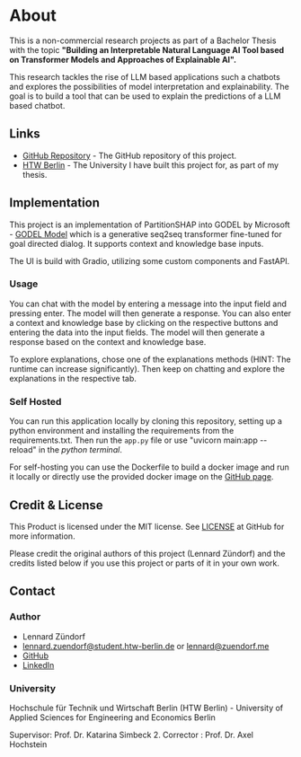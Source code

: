 # About

This is a non-commercial research projects as part of a Bachelor Thesis with the topic **"Building an Interpretable Natural Language AI Tool based on Transformer Models and Approaches of Explainable AI".**

This research tackles the rise of LLM based applications such a chatbots and explores the possibilities of model interpretation and explainability. The goal is to build a tool that can be used to explain the predictions of a LLM based chatbot.

## Links

- [GitHub Repository](https://github.com/LennardZuendorf/thesis-webapp) - The GitHub repository of this project.
- [HTW Berlin](https://www.htw-berlin.de/) - The University I have built this project for, as part of my thesis.


## Implementation

This project is an implementation of PartitionSHAP into GODEL by Microsoft - [GODEL Model](https://huggingface.co/microsoft/GODEL-v1_1-large-seq2seq) which is a generative seq2seq transformer fine-tuned for goal directed dialog. It supports context and knowledge base inputs.

The UI is build with Gradio, utilizing some custom components and FastAPI.

### Usage

You can chat with the model by entering a message into the input field and pressing enter. The model will then generate a response. You can also enter a context and knowledge base by clicking on the respective buttons and entering the data into the input fields. The model will then generate a response based on the context and knowledge base.

To explore explanations, chose one of the explanations methods (HINT: The runtime can increase significantly). Then keep on chatting and explore the explanations in the respective tab.

### Self Hosted

You can run this application locally by cloning this repository, setting up a python environment and installing the requirements from the requirements.txt. Then run the `app.py` file or use "uvicorn main:app --reload" in the *python terminal*.

For self-hosting you can use the Dockerfile to build a docker image and run it locally or directly use the provided docker image on the [GitHub page](https://github.com/lennardzuendorf/thesis-webapp/).

## Credit & License
This Product is licensed under the MIT license. See [LICENSE](https://github.com/LennardZuendorf/thesis-webapp/blob/main/LICENSE.md) at GitHub for more information.

Please credit the original authors of this project (Lennard Zündorf) and the credits listed below if you use this project or parts of it in your own work.

## Contact

### Author

- Lennard Zündorf
- [lennard.zuendorf@student.htw-berlin.de](mailto:lennard.zuendorf@student.htw-berlin.de) or [lennard@zuendorf.me](mailto:lennard@zuendorf.me)
- [GitHub](https://zuendorf.me/github)
- [LinkedIn](https://zuendorf.me/github)


### University
Hochschule für Technik und Wirtschaft Berlin (HTW Berlin) - University of Applied Sciences for Engineering and Economics Berlin

Supervisor: Prof. Dr. Katarina Simbeck
2. Corrector : Prof. Dr. Axel Hochstein
